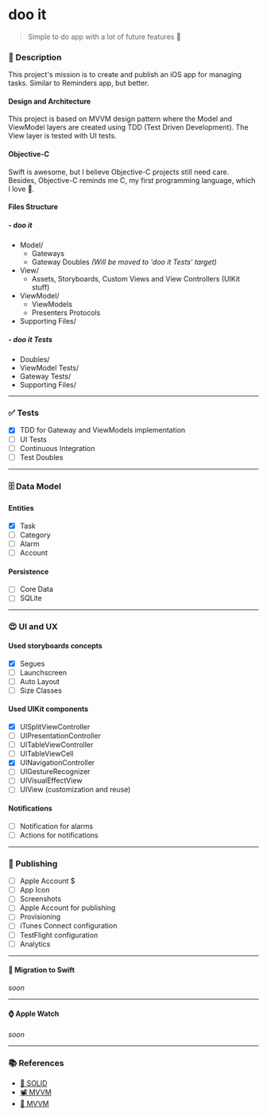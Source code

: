 # doo it
>Simple to do app with a lot of future features 🚀

### 📖 Description
This project's mission is to create and publish an iOS app for managing tasks. Similar to Reminders app, but better.

#### Design and Architecture
This project is based on MVVM design pattern where the Model and ViewModel layers are created using TDD (Test Driven Development). The View layer is tested with UI tests.

#### Objective-C
Swift is awesome, but I believe Objective-C projects still need care. Besides, Objective-C reminds me C, my first programming language, which I love 💙.

#### Files Structure

##### - doo it
- Model/
   - Gateways
   - Gateway Doubles _(Will be moved to 'doo it Tests' target)_
- View/
   - Assets, Storyboards, Custom Views and View Controllers (UIKit stuff)
- ViewModel/
   - ViewModels
   - Presenters Protocols
- Supporting Files/

##### - doo it Tests
- Doubles/
- ViewModel Tests/
- Gateway Tests/
- Supporting Files/

---

### ✅ Tests
- [x] TDD for Gateway and ViewModels implementation
- [ ] UI Tests
- [ ] Continuous Integration
- [ ] Test Doubles

---

### 🗄 Data Model

#### Entities
- [x] Task
- [ ] Category
- [ ] Alarm
- [ ] Account

#### Persistence
- [ ] Core Data
- [ ] SQLite

---

### 😍 UI and UX

#### Used storyboards concepts
- [x] Segues
- [ ] Launchscreen
- [ ] Auto Layout
- [ ] Size Classes

#### Used UIKit components
- [x] UISplitViewController
- [ ] UIPresentationController
- [ ] UITableViewController
- [ ] UITableViewCell
- [x] UINavigationController
- [ ] UIGestureRecognizer
- [ ] UIVisualEffectView
- [ ] UIView (customization and reuse)

#### Notifications
- [ ] Notification for alarms
- [ ] Actions for notifications

---

### 📲 Publishing
- [ ] Apple Account $
- [ ] App Icon
- [ ] Screenshots
- [ ] Apple Account for publishing
- [ ] Provisioning
- [ ] iTunes Connect configuration
- [ ] TestFlight configuration
- [ ] Analytics

---

#### 🚠 Migration to Swift

_soon_

---

#### ⌚️ Apple Watch

_soon_

---

### 📚 References
- <a href="https://en.wikipedia.org/wiki/SOLID_(object-oriented_design)">📄 SOLID</a>
- [📽 MVVM](https://www.youtube.com/watch?v=eP_0O5QeYnc)
- [📄 MVVM](https://www.objc.io/issues/13-architecture/mvvm/)
